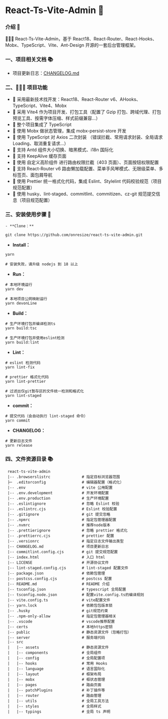 # React-Ts-Vite-Admin 🚀

### 介绍 📖

🚀🚀🚀 React-Ts-Vite-Admin，基于 React18、React-Router、React-Hooks、Mobx、TypeScript、Vite、Ant-Design 开源的一套后台管理框架。

### 一、项目相关文档 📚

- 项目更新日志：[CHANGELOG.md](./CHANGELOG.md)

### 二、🔨🔨🔨 项目功能

- 🚀 采用最新技术找开发：React18、React-Router v6、AHooks、TypeScript、Vite4、Mobx
- 🚀 采用 Vite4 作为项目开发、打包工具（配置了 Gzip 打包、跨域代理、打包预览工具、按需字体压缩、样式前缀兼容...）
- 🚀 整个项目集成了 TypeScript
- 🚀 使用 Mobx 做状态管理，集成 mobx-persist-store 开发
- 🚀 使用 TypeScript 对 Axios 二次封装 （错误拦截、常用请求封装、全局请求 Loading、取消重复请求…）
- 🚀 支持 Antd 组件大小切换、暗黑模式、i18n 国际化
- 🚀 支持 KeepAlive 缓存页面
- 🚀 使用 自定义高阶组件 进行路由权限拦截（403 页面）、页面按钮权限配置
- 🚀 支持 React-Router v6 路由懒加载配置、菜单手风琴模式、无限级菜单、多标签页、面包屑导航
- 🚀 使用 Prettier 统一格式化代码，集成 Eslint、Stylelint 代码校验规范（项目规范配置）
- 🚀 使用 husky、lint-staged、commitlint、commitizen、cz-git 规范提交信息（项目规范配置）

### 三、安装使用步骤 📑
```text
- **Clone：**

git clone https://github.com/onresize/react-ts-vite-admin.git
```

- **Install：**

```text
yarn

# 安装失败，请升级 nodejs 到 18 以上
```

- **Run：**

```text
# 本地环境运行
yarn dev

# 本地项目公网映射运行
yarn devonLine
```

- **Build：**

```text
# 生产环境打包并编译检测ts
yarn build:tsc

# 生产环境打包并使用eslint检测
yarn build:lint
```

- **Lint：**

```text
# eslint 检测代码
yarn lint-fix

# prettier 格式化代码
yarn lint-prettier

# 过滤出仅git暂存区的文件统一检测和格式化
yarn lint-staged
```

- **commit：**

```text
# 提交代码（会自动执行 lint-staged 命令）
yarn commit
```

- **CHANGELOG：**

```text
# 更新日志文件
yarn release
```

### 四、文件资源目录 📚

```text
 react-ts-vite-admin
 |-- .browserslistrc              # 指定目标浏览器范围
 ├─  .editorconfig                # 编辑器配置（格式化）
 |-- .env                         # vite 公用配置
 |-- .env.development             # 开发环境配置
 |-- .env.production              # 生产环境配置
 |-- .eslintignore                # 忽略 Eslint 校验
 |-- .eslintrc.cjs                # Eslint 校验配置
 |-- .gitignore                   # git 提交忽略
 |-- .npmrc                       # 指定包管理器配置
 |-- .nvmrc                       # 推荐node版本
 |-- .prettierignore              # 忽略 prettier 格式化
 |-- .prettierrc.cjs              # prettier 配置
 |-- .versionrc                   # 指定日志文件输出类型
 |-- CHANGELOG.md                 # 项目更新日志
 |-- commitlint.config.cjs        # git 提交规范配置
 |-- index.html                   # 入口 html
 |-- LICENSE                      # 开源协议文件
 |-- lint-staged.config.cjs       # lint-staged 配置文件
 |-- package.json                 # 依赖包管理
 |-- postcss.config.cjs           # postcss 配置
 |-- README.md                    # README 介绍
 |-- tsconfig.json                # typescript 全局配置
 |-- tsconfig.node.json           # 配置vite.config.ts的编译规则
 |-- vite.config.ts               # vite配置文件
 |-- yarn.lock                    # 依赖包包版本锁
 |-- .husky                       # git规范约束
 |-- .npm-only-allow              # 指定包管理器相关
 |-- .vscode                      # vscode推荐配置
 |-- certs                        # 本地https密钥
 |-- public                       # 静态资源文件（忽略打包）
 |-- server                       # 服务端代码
 |-- src
 |   |-- assets                   # 静态资源文件
 |   |-- components               # 全局组件
 |   |-- config                   # 全局配置项
 |   |-- hooks                    # 常用 Hooks
 |   |-- language                 # 语言国际化
 |   |-- layout                   # 框架布局
 |   |-- mobx                     # 框状态管理
 |   |-- pages                    # 路由页面
 |   |-- patchPlugins             # 补丁插件等
 |   |-- router                   # 路由管理
 |   |-- utils                    # 全局工具方法
 |   |-- styles                   # 全局样式
 |   |-- typings                  # 全局 ts 声明
```
